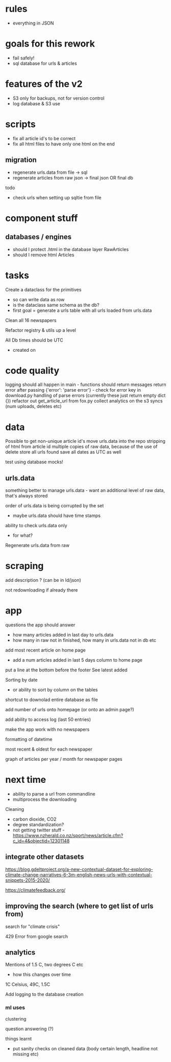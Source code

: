 # rules
- everything in JSON


# goals for this rework

- fail safely!
- sql database for urls & articles


# features of the v2

- S3 only for backups, not for version control
- log database & S3 use

# scripts

- fix all article id's to be correct
- fix all html files to have only one html on the end

## migration

- regenerate urls.data from file -> sql
- regenerate articles from raw json -> final json OR final db

todo
- check urls when setting up sqltie from file


# component stuff

## databases / engines

- should I protect .html in the database layer RawArticles
- should I remove html Articles


# tasks

Create a dataclass for the primitives
- so can write data as row
- is the dataclass same schema as the db?
- first goal = generate a urls table with all urls loaded from urls.data

Clean all 16 newspapers

Refactor registry & utils up a level

All Db times should be UTC
- created on


# code quality

logging should all happen in main - functions should return messages
return error after passing {'error': 'parse error'} - check for error key in download.py
handling of parse errors (currently these just return empty dict {})
refactor out get_article_url from fox.py
collect analytics on the s3 syncs (num uploads, deletes etc)


# data
Possible to get non-unique article id's
move urls.data into the repo
stripping of html from article id
multiple copies of raw data, because of the use of delete
store all urls found
save all dates as UTC as well

test using database mocks!

## urls.data

something better to manage urls.data - want an additional level of raw data, that's always stored

order of urls.data is being corrupted by the set
- maybe urls.data should have time stamps

ability to check urls.data only
- for what?

Regenerate urls.data from raw

# scraping

add description ? (can be in ld/json)

not redownloading if already there


# app
questions the app should answer
- how many articles added in last day to urls.data
- how many in raw not in finished, how many in urls.data not in db etc

add most recent article on home page
- add a num articles added in last 5 days column to home page

put a line at the bottom before the footer
See latest added

Sorting by date
- or ability to sort by column on the tables

shortcut to downolad entire database as file

add number of urls onto homepage (or onto an admin page?)

add ability to access log (last 50 entries)

make the app work with no newspapers

formatting of datetime

most recent & oldest for each newspaper

graph of articles per year / month for newspaper pages



# next time

- ability to parse a url from commandline 
- multiprocess the downloading

Cleaning
- carbon dioxide, CO2
- degree standardization?
- not getting twitter stuff - https://www.nzherald.co.nz/sport/news/article.cfm?c_id=4&objectid=12301148

## integrate other datasets

https://blog.gdeltproject.org/a-new-contextual-dataset-for-exploring-climate-change-narratives-6-3m-english-news-urls-with-contextual-snippets-2015-2020/

https://climatefeedback.org/

## improving the search (where to get list of urls from)

search for "climate crisis"

429 Error from google search


## analytics

Mentions of 1.5 C, two degrees C etc
- how this changes over time

1C Celsius, 49C, 1.5C

Add logging to the database creation

### ml uses

clustering

question answering (?)


things learnt
- put sanity checks on cleaned data (body certain length, headline not missing etc)

